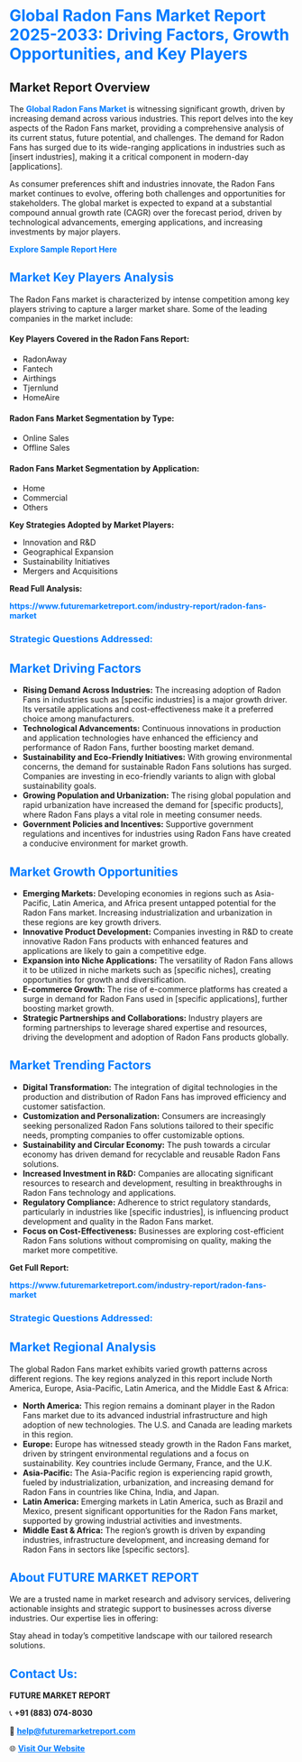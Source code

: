 <h1 style="color: #007BFF;">Global Radon Fans Market Report 2025-2033: Driving Factors, Growth Opportunities, and Key Players</h1>

<section id="overview">
<h2>Market Report Overview</h2>
<p>The <a href="https://www.futuremarketreport.com/industry-report/radon-fans-market" style="color: #007BFF; text-decoration: none;"><strong>Global Radon Fans Market</strong></a> is witnessing significant growth, driven by increasing demand across various industries. This report delves into the key aspects of the Radon Fans market, providing a comprehensive analysis of its current status, future potential, and challenges. The demand for Radon Fans has surged due to its wide-ranging applications in industries such as [insert industries], making it a critical component in modern-day [applications].</p>
<p>As consumer preferences shift and industries innovate, the Radon Fans market continues to evolve, offering both challenges and opportunities for stakeholders. The global market is expected to expand at a substantial compound annual growth rate (CAGR) over the forecast period, driven by technological advancements, emerging applications, and increasing investments by major players.</p>
</section>

<section id="overview">
<p><a href="https://www.futuremarketreport.com/request-sample/reportId=59154" style="color: #007BFF; text-decoration: none;"><strong>Explore Sample Report Here</strong></a></p>
</section>

<section id="key-players">
<h2 style="color: #007BFF;">Market Key Players Analysis</h2>
<p>The Radon Fans market is characterized by intense competition among key players striving to capture a larger market share. Some of the leading companies in the market include:</p>
<h4>Key Players Covered in the Radon Fans Report:</h4>
<ul><li>RadonAway</li><li>Fantech</li><li>Airthings</li><li>Tjernlund</li><li>HomeAire</li></ul>
<h4>Radon Fans Market Segmentation by Type:</h4>
<ul><li>Online Sales</li><li>Offline Sales</li></ul>

<h4>Radon Fans Market Segmentation by Application:</h4>
<ul><li>Home</li><li>Commercial</li><li>Others</li></ul>
<p><strong>Key Strategies Adopted by Market Players:</strong></p>
<ul>
<li>Innovation and R&D</li>
<li>Geographical Expansion</li>
<li>Sustainability Initiatives</li>
<li>Mergers and Acquisitions</li>
</ul>
</section>

<section>
<p><strong>Read Full Analysis: </strong></p><a href="https://www.futuremarketreport.com/industry-report/radon-fans-market" style="color: #007BFF; text-decoration: none;"><strong>https://www.futuremarketreport.com/industry-report/radon-fans-market</strong></a>
<h3 style="color: #007BFF;">Strategic Questions Addressed:</h3>
</section>

<section id="driving-factors">
<h2 style="color: #007BFF;">Market Driving Factors</h2>
<ul>
<li><strong>Rising Demand Across Industries:</strong> The increasing adoption of Radon Fans in industries such as [specific industries] is a major growth driver. Its versatile applications and cost-effectiveness make it a preferred choice among manufacturers.</li>
<li><strong>Technological Advancements:</strong> Continuous innovations in production and application technologies have enhanced the efficiency and performance of Radon Fans, further boosting market demand.</li>
<li><strong>Sustainability and Eco-Friendly Initiatives:</strong> With growing environmental concerns, the demand for sustainable Radon Fans solutions has surged. Companies are investing in eco-friendly variants to align with global sustainability goals.</li>
<li><strong>Growing Population and Urbanization:</strong> The rising global population and rapid urbanization have increased the demand for [specific products], where Radon Fans plays a vital role in meeting consumer needs.</li>
<li><strong>Government Policies and Incentives:</strong> Supportive government regulations and incentives for industries using Radon Fans have created a conducive environment for market growth.</li>
</ul>
</section>

<section id="growth-opportunities">
<h2 style="color: #007BFF;">Market Growth Opportunities</h2>
<ul>
<li><strong>Emerging Markets:</strong> Developing economies in regions such as Asia-Pacific, Latin America, and Africa present untapped potential for the Radon Fans market. Increasing industrialization and urbanization in these regions are key growth drivers.</li>
<li><strong>Innovative Product Development:</strong> Companies investing in R&D to create innovative Radon Fans products with enhanced features and applications are likely to gain a competitive edge.</li>
<li><strong>Expansion into Niche Applications:</strong> The versatility of Radon Fans allows it to be utilized in niche markets such as [specific niches], creating opportunities for growth and diversification.</li>
<li><strong>E-commerce Growth:</strong> The rise of e-commerce platforms has created a surge in demand for Radon Fans used in [specific applications], further boosting market growth.</li>
<li><strong>Strategic Partnerships and Collaborations:</strong> Industry players are forming partnerships to leverage shared expertise and resources, driving the development and adoption of Radon Fans products globally.</li>
</ul>
</section>

<section id="trending-factors">
<h2 style="color: #007BFF;">Market Trending Factors</h2>
<ul>
<li><strong>Digital Transformation:</strong> The integration of digital technologies in the production and distribution of Radon Fans has improved efficiency and customer satisfaction.</li>
<li><strong>Customization and Personalization:</strong> Consumers are increasingly seeking personalized Radon Fans solutions tailored to their specific needs, prompting companies to offer customizable options.</li>
<li><strong>Sustainability and Circular Economy:</strong> The push towards a circular economy has driven demand for recyclable and reusable Radon Fans solutions.</li>
<li><strong>Increased Investment in R&D:</strong> Companies are allocating significant resources to research and development, resulting in breakthroughs in Radon Fans technology and applications.</li>
<li><strong>Regulatory Compliance:</strong> Adherence to strict regulatory standards, particularly in industries like [specific industries], is influencing product development and quality in the Radon Fans market.</li>
<li><strong>Focus on Cost-Effectiveness:</strong> Businesses are exploring cost-efficient Radon Fans solutions without compromising on quality, making the market more competitive.</li>
</ul>
</section>

<section>
<p><strong>Get Full Report: </strong></p><a href="https://www.futuremarketreport.com/industry-report/radon-fans-market" style="color: #007BFF; text-decoration: none;"><strong>https://www.futuremarketreport.com/industry-report/radon-fans-market</strong></a>
<h3 style="color: #007BFF;">Strategic Questions Addressed:</h3>
</section>


<section id="regional-analysis">
<h2 style="color: #007BFF;">Market Regional Analysis</h2>
<p>The global Radon Fans market exhibits varied growth patterns across different regions. The key regions analyzed in this report include North America, Europe, Asia-Pacific, Latin America, and the Middle East & Africa:</p>
<ul>
<li><strong>North America:</strong> This region remains a dominant player in the Radon Fans market due to its advanced industrial infrastructure and high adoption of new technologies. The U.S. and Canada are leading markets in this region.</li>
<li><strong>Europe:</strong> Europe has witnessed steady growth in the Radon Fans market, driven by stringent environmental regulations and a focus on sustainability. Key countries include Germany, France, and the U.K.</li>
<li><strong>Asia-Pacific:</strong> The Asia-Pacific region is experiencing rapid growth, fueled by industrialization, urbanization, and increasing demand for Radon Fans in countries like China, India, and Japan.</li>
<li><strong>Latin America:</strong> Emerging markets in Latin America, such as Brazil and Mexico, present significant opportunities for the Radon Fans market, supported by growing industrial activities and investments.</li>
<li><strong>Middle East & Africa:</strong> The region’s growth is driven by expanding industries, infrastructure development, and increasing demand for Radon Fans in sectors like [specific sectors].</li>
</ul>
</section>

<footer>
<h2 style="color: #007BFF;">About FUTURE MARKET REPORT</h2>
<p>We are a trusted name in market research and advisory services, delivering actionable insights and strategic support to businesses across diverse industries. Our expertise lies in offering:</p>

<p>Stay ahead in today’s competitive landscape with our tailored research solutions.</p>

<h2 style="color: #007BFF;">Contact Us:</h2>
<p><strong>FUTURE MARKET REPORT</strong></p>
<p>📞 <strong>+91 (883) 074-8030</strong></p>
<p>📧 <strong><a href="mailto:help@futuremarketreport.com" style="color: #007BFF;">help@futuremarketreport.com</a></strong></p>
<p>🌐 <strong><a href="https://www.futuremarketreport.com/" style="color: #007BFF;">Visit Our Website</a></strong></p>
</footer>